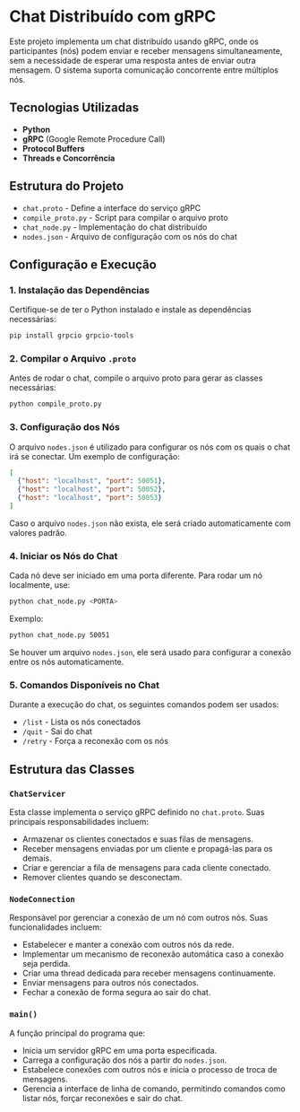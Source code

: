 # Chat Distribuído com gRPC

Este projeto implementa um chat distribuído usando gRPC, onde os participantes (nós) podem enviar e receber mensagens simultaneamente, sem a necessidade de esperar uma resposta antes de enviar outra mensagem. O sistema suporta comunicação concorrente entre múltiplos nós.

## Tecnologias Utilizadas
- **Python**
- **gRPC** (Google Remote Procedure Call)
- **Protocol Buffers**
- **Threads e Concorrência**

## Estrutura do Projeto
- `chat.proto` - Define a interface do serviço gRPC
- `compile_proto.py` - Script para compilar o arquivo proto
- `chat_node.py` - Implementação do chat distribuído
- `nodes.json` - Arquivo de configuração com os nós do chat

## Configuração e Execução
### 1. Instalação das Dependências
Certifique-se de ter o Python instalado e instale as dependências necessárias:
```sh
pip install grpcio grpcio-tools
```

### 2. Compilar o Arquivo `.proto`
Antes de rodar o chat, compile o arquivo proto para gerar as classes necessárias:
```sh
python compile_proto.py
```

### 3. Configuração dos Nós
O arquivo `nodes.json` é utilizado para configurar os nós com os quais o chat irá se conectar. Um exemplo de configuração:
```json
[
  {"host": "localhost", "port": 50051},
  {"host": "localhost", "port": 50052},
  {"host": "localhost", "port": 50053}
]
```
Caso o arquivo `nodes.json` não exista, ele será criado automaticamente com valores padrão.

### 4. Iniciar os Nós do Chat
Cada nó deve ser iniciado em uma porta diferente. Para rodar um nó localmente, use:
```sh
python chat_node.py <PORTA>
```
Exemplo:
```sh
python chat_node.py 50051
```
Se houver um arquivo `nodes.json`, ele será usado para configurar a conexão entre os nós automaticamente.

### 5. Comandos Disponíveis no Chat
Durante a execução do chat, os seguintes comandos podem ser usados:
- `/list` - Lista os nós conectados
- `/quit` - Sai do chat
- `/retry` - Força a reconexão com os nós

## Estrutura das Classes

### `ChatServicer`
Esta classe implementa o serviço gRPC definido no `chat.proto`. Suas principais responsabilidades incluem:
- Armazenar os clientes conectados e suas filas de mensagens.
- Receber mensagens enviadas por um cliente e propagá-las para os demais.
- Criar e gerenciar a fila de mensagens para cada cliente conectado.
- Remover clientes quando se desconectam.

### `NodeConnection`
Responsável por gerenciar a conexão de um nó com outros nós. Suas funcionalidades incluem:
- Estabelecer e manter a conexão com outros nós da rede.
- Implementar um mecanismo de reconexão automática caso a conexão seja perdida.
- Criar uma thread dedicada para receber mensagens continuamente.
- Enviar mensagens para outros nós conectados.
- Fechar a conexão de forma segura ao sair do chat.

### `main()`
A função principal do programa que:
- Inicia um servidor gRPC em uma porta especificada.
- Carrega a configuração dos nós a partir do `nodes.json`.
- Estabelece conexões com outros nós e inicia o processo de troca de mensagens.
- Gerencia a interface de linha de comando, permitindo comandos como listar nós, forçar reconexões e sair do chat.



